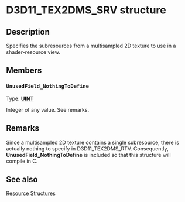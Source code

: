 # D3D11_TEX2DMS_SRV structure

## Description

Specifies the subresources from a multisampled 2D texture to use in a shader-resource view.

## Members

### `UnusedField_NothingToDefine`

Type: **[UINT](https://learn.microsoft.com/windows/desktop/WinProg/windows-data-types)**

Integer of any value. See remarks.

## Remarks

Since a multisampled 2D texture contains a single subresource, there is actually nothing to specify in D3D11_TEX2DMS_RTV. Consequently, **UnusedField_NothingToDefine** is included so that this structure will compile in C.

## See also

[Resource Structures](https://learn.microsoft.com/windows/desktop/direct3d11/d3d11-graphics-reference-resource-structures)